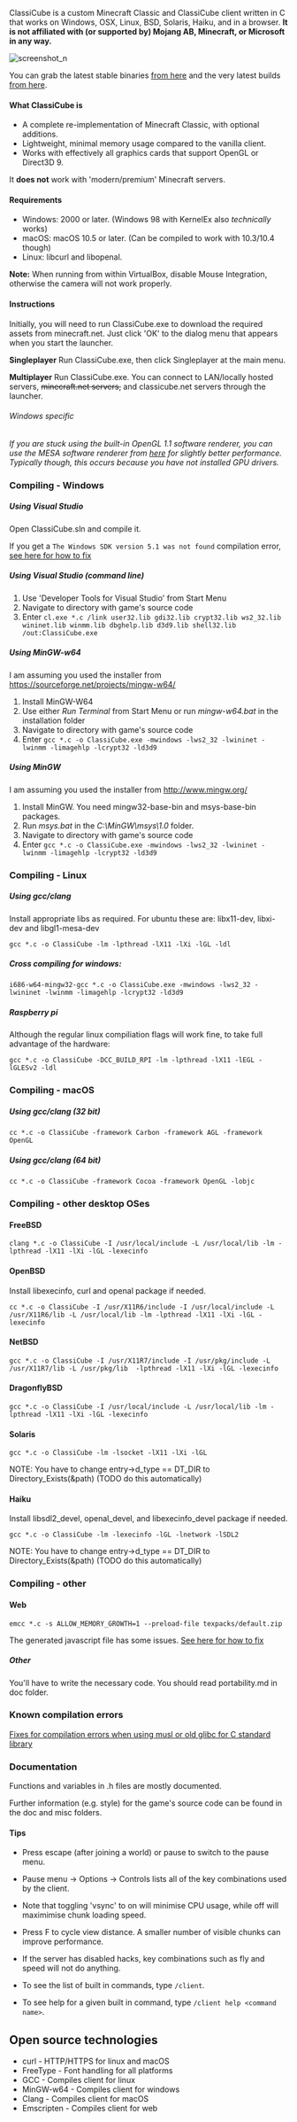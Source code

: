 ClassiCube is a custom Minecraft Classic and ClassiCube client written in C that works on Windows, OSX, Linux, BSD, Solaris, Haiku, and in a browser.
**It is not affiliated with (or supported by) Mojang AB, Minecraft, or Microsoft in any way.**

![screenshot_n](http://i.imgur.com/FCiwl27.png)


You can grab the latest stable binaries [from here](https://www.classicube.net/download/) and the very latest builds [from here](https://www.classicube.net/nightlies/).

#### What ClassiCube is
* A complete re-implementation of Minecraft Classic, with optional additions.
* Lightweight, minimal memory usage compared to the vanilla client.
* Works with effectively all graphics cards that support OpenGL or Direct3D 9.

It **does not** work with 'modern/premium' Minecraft servers.

#### Requirements
* Windows: 2000 or later. (Windows 98 with KernelEx also *technically* works)
* macOS: macOS 10.5 or later. (Can be compiled to work with 10.3/10.4 though)
* Linux: libcurl and libopenal.

**Note:** When running from within VirtualBox, disable Mouse Integration, otherwise the camera will not work properly.

#### Instructions
Initially, you will need to run ClassiCube.exe to download the required assets from minecraft.net. 
Just click 'OK' to the dialog menu that appears when you start the launcher.

**Singleplayer**
Run ClassiCube.exe, then click Singleplayer at the main menu.

**Multiplayer**
Run ClassiCube.exe. You can connect to LAN/locally hosted servers, ~~minecraft.net servers,~~ and classicube.net servers through the launcher.

###### *Windows specific*
*If you are stuck using the built-in OpenGL 1.1 software renderer, you can use the MESA software renderer from [here](http://download.qt.io/development_releases/prebuilt/llvmpipe/windows/) for slightly better performance. Typically though, this occurs because you have not installed GPU drivers.*

### Compiling - Windows

##### Using Visual Studio
Open ClassiCube.sln and compile it.

If you get a ```The Windows SDK version 5.1 was not found``` compilation error, [see here for how to fix](doc/compile-fixes.md#visual-studio-unsupported-platform-toolset)

##### Using Visual Studio (command line)
1. Use 'Developer Tools for Visual Studio' from Start Menu
2. Navigate to directory with game's source code
3. Enter `cl.exe *.c /link user32.lib gdi32.lib crypt32.lib ws2_32.lib wininet.lib winmm.lib dbghelp.lib d3d9.lib shell32.lib /out:ClassiCube.exe`

##### Using MinGW-w64
I am assuming you used the installer from https://sourceforge.net/projects/mingw-w64/
1. Install MinGW-W64
2. Use either *Run Terminal* from Start Menu or run *mingw-w64.bat* in the installation folder
3. Navigate to directory with game's source code
4. Enter `gcc *.c -o ClassiCube.exe -mwindows -lws2_32 -lwininet -lwinmm -limagehlp -lcrypt32 -ld3d9`

##### Using MinGW
I am assuming you used the installer from http://www.mingw.org/
1. Install MinGW. You need mingw32-base-bin and msys-base-bin packages.
2. Run *msys.bat* in the *C:\MinGW\msys\1.0* folder.
3. Navigate to directory with game's source code
4. Enter `gcc *.c -o ClassiCube.exe -mwindows -lws2_32 -lwininet -lwinmm -limagehlp -lcrypt32 -ld3d9`

### Compiling - Linux

##### Using gcc/clang

Install appropriate libs as required. For ubuntu these are: libx11-dev, libxi-dev and libgl1-mesa-dev

```gcc *.c -o ClassiCube -lm -lpthread -lX11 -lXi -lGL -ldl```

##### Cross compiling for windows:

```i686-w64-mingw32-gcc *.c -o ClassiCube.exe -mwindows -lws2_32 -lwininet -lwinmm -limagehlp -lcrypt32 -ld3d9```

##### Raspberry pi
Although the regular linux compiliation flags will work fine, to take full advantage of the hardware:

```gcc *.c -o ClassiCube -DCC_BUILD_RPI -lm -lpthread -lX11 -lEGL -lGLESv2 -ldl```

### Compiling - macOS

##### Using gcc/clang (32 bit)

```cc *.c -o ClassiCube -framework Carbon -framework AGL -framework OpenGL```

##### Using gcc/clang (64 bit)

```cc *.c -o ClassiCube -framework Cocoa -framework OpenGL -lobjc```

### Compiling - other desktop OSes

#### FreeBSD

```clang *.c -o ClassiCube -I /usr/local/include -L /usr/local/lib -lm -lpthread -lX11 -lXi -lGL -lexecinfo```

#### OpenBSD

Install libexecinfo, curl and openal package if needed.

```cc *.c -o ClassiCube -I /usr/X11R6/include -I /usr/local/include -L /usr/X11R6/lib -L /usr/local/lib -lm -lpthread -lX11 -lXi -lGL -lexecinfo```

#### NetBSD

```gcc *.c -o ClassiCube -I /usr/X11R7/include -I /usr/pkg/include -L /usr/X11R7/lib -L /usr/pkg/lib  -lpthread -lX11 -lXi -lGL -lexecinfo```

#### DragonflyBSD

```gcc *.c -o ClassiCube -I /usr/local/include -L /usr/local/lib -lm -lpthread -lX11 -lXi -lGL -lexecinfo```

#### Solaris

```gcc *.c -o ClassiCube -lm -lsocket -lX11 -lXi -lGL```

NOTE: You have to change entry->d_type == DT_DIR to Directory_Exists(&path) (TODO do this automatically)

#### Haiku

Install libsdl2_devel, openal_devel, and libexecinfo_devel package if needed.

```gcc *.c -o ClassiCube -lm -lexecinfo -lGL -lnetwork -lSDL2```

NOTE: You have to change entry->d_type == DT_DIR to Directory_Exists(&path) (TODO do this automatically)

### Compiling - other

#### Web

```emcc *.c -s ALLOW_MEMORY_GROWTH=1 --preload-file texpacks/default.zip```

The generated javascript file has some issues. [See here for how to fix](doc/compile-fixes.md#webclient-patches)

##### Other

You'll have to write the necessary code. You should read portability.md in doc folder.

### Known compilation errors

[Fixes for compilation errors when using musl or old glibc for C standard library](doc/compile-fixes.md#common-compilation-errors)

### Documentation

Functions and variables in .h files are mostly documented.

Further information (e.g. style) for the game's source code can be found in the doc and misc folders.

#### Tips
* Press escape (after joining a world) or pause to switch to the pause menu.
* Pause menu -> Options -> Controls lists all of the key combinations used by the client. 
* Note that toggling 'vsync' to on will minimise CPU usage, while off will maximimise chunk loading speed.
* Press F to cycle view distance. A smaller number of visible chunks can improve performance.

* If the server has disabled hacks, key combinations such as fly and speed will not do anything.
* To see the list of built in commands, type `/client`.
* To see help for a given built in command, type `/client help <command name>`.


## Open source technologies

* curl - HTTP/HTTPS for linux and macOS
* FreeType - Font handling for all platforms
* GCC - Compiles client for linux
* MinGW-w64 - Compiles client for windows
* Clang - Compiles client for macOS
* Emscripten - Compiles client for web
